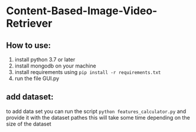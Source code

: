 # Content-Based-Image-Video-Retriever

## How to use:
1. install python 3.7 or later
2. install mongodb on your machine 
3. install requirements using `pip install -r requirements.txt`
4. run the file GUI.py

## add dataset:
to add data set you can run the script `python features_calculator.py` and provide it with the dataset pathes
this will take some time depending on the size of the dataset
